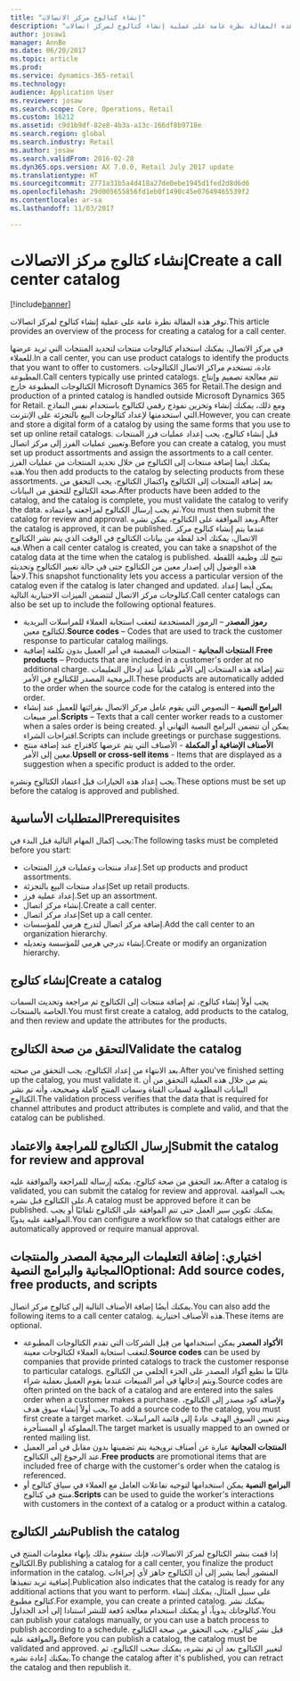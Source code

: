 ```yaml
---
title: "إنشاء كتالوج مركز الاتصالات"
description: "توفر هذه المقالة نظرة عامة على عملية إنشاء كتالوج‬ لمركز اتصالات."
author: josaw1
manager: AnnBe
ms.date: 06/20/2017
ms.topic: article
ms.prod: 
ms.service: dynamics-365-retail
ms.technology: 
audience: Application User
ms.reviewer: josaw
ms.search.scope: Core, Operations, Retail
ms.custom: 16212
ms.assetid: c9d1b9df-82e8-4b3a-a13c-166df8b9718e
ms.search.region: global
ms.search.industry: Retail
ms.author: josaw
ms.search.validFrom: 2016-02-28
ms.dyn365.ops.version: AX 7.0.0, Retail July 2017 update
ms.translationtype: HT
ms.sourcegitcommit: 2771a31b5a4d418a27de0ebe1945d1fed2d8d6d6
ms.openlocfilehash: 29d005655856fd1eb0f1490c45e07649465539f2
ms.contentlocale: ar-sa
ms.lasthandoff: 11/03/2017

---
```


# <a name="create-a-call-center-catalog"></a><span data-ttu-id="34467-103">إنشاء كتالوج مركز الاتصالات</span><span class="sxs-lookup"><span data-stu-id="34467-103">Create a call center catalog</span></span>

[!include[banner](includes/banner.md)]


<span data-ttu-id="34467-104">توفر هذه المقالة نظرة عامة على عملية إنشاء كتالوج‬ لمركز اتصالات.</span><span class="sxs-lookup"><span data-stu-id="34467-104">This article provides an overview of the process for creating a catalog for a call center.</span></span> 

<span data-ttu-id="34467-105">في مركز الاتصال، يمكنك استخدام كتالوجات منتجات لتحديد المنتجات التي تريد عرضها للعملاء.</span><span class="sxs-lookup"><span data-stu-id="34467-105">In a call center, you can use product catalogs to identify the products that you want to offer to customers.</span></span> <span data-ttu-id="34467-106">عادة، تستخدم مراكز الاتصال الكتالوجات المطبوعة.</span><span class="sxs-lookup"><span data-stu-id="34467-106">Call centers typically use printed catalogs.</span></span> <span data-ttu-id="34467-107">تتم معالجة تصميم وإنتاج الكتالوجات المطبوعة خارج Microsoft Dynamics 365 for Retail.</span><span class="sxs-lookup"><span data-stu-id="34467-107">The design and production of a printed catalog is handled outside Microsoft Dynamics 365 for Retail.</span></span> <span data-ttu-id="34467-108">ومع ذلك، يمكنك إنشاء وتخزين نموذج رقمي لكتالوج باستخدام نفس النماذج التي استخدمتها لإعداد كتالوجات البيع بالتجزئة على الإنترنت.</span><span class="sxs-lookup"><span data-stu-id="34467-108">However, you can create and store a digital form of a catalog by using the same forms that you use to set up online retail catalogs.</span></span> <span data-ttu-id="34467-109">قبل إنشاء كتالوج، يجب إعداد عمليات فرز المنتجات وتعيين عمليات الفرز إلى مركز اتصال.</span><span class="sxs-lookup"><span data-stu-id="34467-109">Before you can create a catalog, you must set up product assortments and assign the assortments to a call center.</span></span> <span data-ttu-id="34467-110">يمكنك أيضا إضافة منتجات إلى الكتالوج من خلال تحديد المنتجات من عمليات الفرز هذه.</span><span class="sxs-lookup"><span data-stu-id="34467-110">You then add products to the catalog by selecting products from these assortments.</span></span> <span data-ttu-id="34467-111">بعد إضافة المنتجات إلى الكتالوج واكتمال الكتالوج، يجب التحقق من صحة الكتالوج للتحقق من البيانات.</span><span class="sxs-lookup"><span data-stu-id="34467-111">After products have been added to the catalog, and the catalog is complete, you must validate the catalog to verify the data.</span></span> <span data-ttu-id="34467-112">ثم يجب إرسال الكتالوج لمراجعته واعتماده.</span><span class="sxs-lookup"><span data-stu-id="34467-112">You must then submit the catalog for review and approval.</span></span> <span data-ttu-id="34467-113">وبعد الموافقة على الكتالوج، يمكن نشره.</span><span class="sxs-lookup"><span data-stu-id="34467-113">After the catalog is approved, it can be published.</span></span> <span data-ttu-id="34467-114">عندما يتم إنشاء كتالوج مركز الاتصال، يمكنك أخذ لقطة من بيانات الكتالوج في الوقت الذي يتم نشر الكتالوج فيه.</span><span class="sxs-lookup"><span data-stu-id="34467-114">When a call center catalog is created, you can take a snapshot of the catalog data at the time when the catalog is published.</span></span> <span data-ttu-id="34467-115">تتيح لك وظيفة اللقطة هذه الوصول إلى إصدار معين من الكتالوج حتى في حالة تغيير الكتالوج وتحديثه لاحقاً.</span><span class="sxs-lookup"><span data-stu-id="34467-115">This snapshot functionality lets you access a particular version of the catalog even if the catalog is later changed and updated.</span></span> <span data-ttu-id="34467-116">يمكن أيضا إعداد كتالوجات مركز الاتصال لتتضمن الميزات الاختيارية التالية.</span><span class="sxs-lookup"><span data-stu-id="34467-116">Call center catalogs can also be set up to include the following optional features.</span></span>

-   <span data-ttu-id="34467-117">**رموز المصدر** – الرموز المستخدمة لتعقب استجابة العملاء للمراسلات البريدية لكتالوج معين.</span><span class="sxs-lookup"><span data-stu-id="34467-117">**Source codes** – Codes that are used to track the customer response to particular catalog mailings.</span></span>
-   <span data-ttu-id="34467-118">**المنتجات المجانية** - المنتجات المضمنة في أمر العميل بدون تكلفة إضافية.</span><span class="sxs-lookup"><span data-stu-id="34467-118">**Free products** – Products that are included in a customer's order at no additional charge.</span></span> <span data-ttu-id="34467-119">تتم إضافة هذه المنتجات إلى الأمر تلقائياً عند إدخال التعليمات البرمجية المصدر للكتالوج في الأمر.</span><span class="sxs-lookup"><span data-stu-id="34467-119">These products are automatically added to the order when the source code for the catalog is entered into the order.</span></span>
-   <span data-ttu-id="34467-120">**البرامج النصية** – النصوص التي يقوم عامل مركز الاتصال بقرائتها للعميل عند إنشاء أمر مبيعات.</span><span class="sxs-lookup"><span data-stu-id="34467-120">**Scripts** – Texts that a call center worker reads to a customer when a sales order is being created.</span></span> <span data-ttu-id="34467-121">يمكن أن تتضمن البرامج النصية التهاني أو اقتراحات الشراء.</span><span class="sxs-lookup"><span data-stu-id="34467-121">Scripts can include greetings or purchase suggestions.</span></span>
-   <span data-ttu-id="34467-122">**الأصناف الإضافية أو المكملة** - الأصناف التي يتم عرضها كاقتراح عند إضافة منتج معين إلى الأمر.</span><span class="sxs-lookup"><span data-stu-id="34467-122">**Upsell or cross-sell items** - Items that are displayed as a suggestion when a specific product is added to the order.</span></span>

<span data-ttu-id="34467-123">يجب إعداد هذه الخيارات قبل اعتماد الكتالوج ونشره.</span><span class="sxs-lookup"><span data-stu-id="34467-123">These options must be set up before the catalog is approved and published.</span></span>

## <a name="prerequisites"></a><span data-ttu-id="34467-124">المتطلبات الأساسية</span><span class="sxs-lookup"><span data-stu-id="34467-124">Prerequisites</span></span>
<span data-ttu-id="34467-125">يجب إكمال المهام التالية قبل البدء في:</span><span class="sxs-lookup"><span data-stu-id="34467-125">The following tasks must be completed before you start:</span></span>

-   <span data-ttu-id="34467-126">إعداد منتجات وعمليات فرز المنتجات.</span><span class="sxs-lookup"><span data-stu-id="34467-126">Set up products and product assortments.</span></span>
-   <span data-ttu-id="34467-127">إعداد منتجات البيع بالتجزئة</span><span class="sxs-lookup"><span data-stu-id="34467-127">Set up retail products.</span></span>
-   <span data-ttu-id="34467-128">إعداد عملية فرز.</span><span class="sxs-lookup"><span data-stu-id="34467-128">Set up an assortment.</span></span>
-   <span data-ttu-id="34467-129">إنشاء مركز اتصال.</span><span class="sxs-lookup"><span data-stu-id="34467-129">Create a call center.</span></span>
-   <span data-ttu-id="34467-130">إعداد مركز اتصال</span><span class="sxs-lookup"><span data-stu-id="34467-130">Set up a call center.</span></span>
-   <span data-ttu-id="34467-131">إضافة مركز اتصال لتدرج هرمي للمؤسسات.</span><span class="sxs-lookup"><span data-stu-id="34467-131">Add the call center to an organization hierarchy.</span></span>
-   <span data-ttu-id="34467-132">إنشاء تدرجي هرمي للمؤسسة وتعديله.</span><span class="sxs-lookup"><span data-stu-id="34467-132">Create or modify an organization hierarchy.</span></span>

## <a name="create-a-catalog"></a><span data-ttu-id="34467-133">إنشاء كتالوج</span><span class="sxs-lookup"><span data-stu-id="34467-133">Create a catalog</span></span>
<span data-ttu-id="34467-134">يجب أولاً إنشاء كتالوج، ثم إضافة منتجات إلى الكتالوج ثم مراجعة وتحديث السمات الخاصة بالمنتجات.</span><span class="sxs-lookup"><span data-stu-id="34467-134">You must first create a catalog, add products to the catalog, and then review and update the attributes for the products.</span></span>

## <a name="validate-the-catalog"></a><span data-ttu-id="34467-135">التحقق من صحة الكتالوج</span><span class="sxs-lookup"><span data-stu-id="34467-135">Validate the catalog</span></span>
<span data-ttu-id="34467-136">بعد الانتهاء من إعداد الكتالوج، يجب التحقق من صحته.</span><span class="sxs-lookup"><span data-stu-id="34467-136">After you've finished setting up the catalog, you must validate it.</span></span> <span data-ttu-id="34467-137">يتم من خلال هذه العملية التحقق من أن البيانات المطلوبة لسمات القناة وسمات المنتج كاملة وصحيحة، وأنه تم نشر الكتالوج.</span><span class="sxs-lookup"><span data-stu-id="34467-137">The validation process verifies that the data that is required for channel attributes and product attributes is complete and valid, and that the catalog can be published.</span></span>

## <a name="submit-the-catalog-for-review-and-approval"></a><span data-ttu-id="34467-138">إرسال الكتالوج للمراجعة والاعتماد</span><span class="sxs-lookup"><span data-stu-id="34467-138">Submit the catalog for review and approval</span></span>
<span data-ttu-id="34467-139">بعد التحقق من صحة كتالوج، يمكنه إرساله للمراجعة والموافقة عليه.</span><span class="sxs-lookup"><span data-stu-id="34467-139">After a catalog is validated, you can submit the catalog for review and approval.</span></span> <span data-ttu-id="34467-140">يجب الموافقة على الكتالوج قبل نشره.</span><span class="sxs-lookup"><span data-stu-id="34467-140">A catalog must be approved before it can be published.</span></span> <span data-ttu-id="34467-141">يمكنك تكوين سير العمل حتى تتم الموافقة على الكتالوج تلقائيًا أو يجب الموافقة عليه يدويًا.</span><span class="sxs-lookup"><span data-stu-id="34467-141">You can configure a workflow so that catalogs either are automatically approved or require manual approval.</span></span>

## <a name="optional-add-source-codes-free-products-and-scripts"></a><span data-ttu-id="34467-142">اختياري: إضافة التعليمات البرمجية المصدر والمنتجات المجانية والبرامج النصية</span><span class="sxs-lookup"><span data-stu-id="34467-142">Optional: Add source codes, free products, and scripts</span></span>
<span data-ttu-id="34467-143">يمكنك أيضًا إضافة الأصناف التالية إلى كتالوج مركز اتصال.</span><span class="sxs-lookup"><span data-stu-id="34467-143">You can also add the following items to a call center catalog.</span></span> <span data-ttu-id="34467-144">هذه الأصناف اختيارية.</span><span class="sxs-lookup"><span data-stu-id="34467-144">These items are optional.</span></span>

-   <span data-ttu-id="34467-145">**الأكواد المصدر** يمكن استخدامها من قِبل الشركات التي تقدم الكتالوجات المطبوعة لتعقب استجابة العملاء لكتالوجات معينة.</span><span class="sxs-lookup"><span data-stu-id="34467-145">**Source codes** can be used by companies that provide printed catalogs to track the customer response to particular catalogs.</span></span> <span data-ttu-id="34467-146">غالبًا ما تطبع أكواد المصدر على الجزء الخلفي من الكتالوج ويتم إدخالها في أمر المبيعات عندما يقوم العميل بعملية شراء.</span><span class="sxs-lookup"><span data-stu-id="34467-146">Source codes are often printed on the back of a catalog and are entered into the sales order when a customer makes a purchase.</span></span> <span data-ttu-id="34467-147">ولإضافة كود مصدر إلى الكتالوج، يجب أولاً إنشاء سوق هدف.</span><span class="sxs-lookup"><span data-stu-id="34467-147">To add a source code to the catalog, you must first create a target market.</span></span> <span data-ttu-id="34467-148">ويتم تعيين السوق الهدف عادةً إلى قائمة المراسلات المملوكة أو المستأجرة.‬</span><span class="sxs-lookup"><span data-stu-id="34467-148">The target market is usually mapped to an owned or rented mailing list.</span></span>
-   <span data-ttu-id="34467-149">**المنتجات المجانية** عبارة عن أصناف ترويجية يتم تضمينها بدون مقابل في أمر العميل عند الرجوع إلى الكتالوج.</span><span class="sxs-lookup"><span data-stu-id="34467-149">**Free products** are promotional items that are included free of charge with the customer's order when the catalog is referenced.</span></span>
-   <span data-ttu-id="34467-150">**البرامج النصية** يمكن استخدامها لتوجيه تفاعلات العامل مع العملاء في سياق كتالوج أو منتج في كتالوج.</span><span class="sxs-lookup"><span data-stu-id="34467-150">**Scripts** can be used to guide the worker's interactions with customers in the context of a catalog or a product within a catalog.</span></span>

## <a name="publish-the-catalog"></a><span data-ttu-id="34467-151">نشر الكتالوج</span><span class="sxs-lookup"><span data-stu-id="34467-151">Publish the catalog</span></span>
<span data-ttu-id="34467-152">إذا قمت بنشر الكتالوج لمركز الاتصالات، فإنك ستقوم بذلك بإنهاء معلومات المنتج في الكتالوج.</span><span class="sxs-lookup"><span data-stu-id="34467-152">By publishing a catalog for a call center, you finalize the product information in the catalog.</span></span> <span data-ttu-id="34467-153">المنشور أيضا يشير إلى أن الكتالوج جاهز لأي إجراءات إضافية تريد تنفيذها.</span><span class="sxs-lookup"><span data-stu-id="34467-153">Publication also indicates that the catalog is ready for any additional actions that you want to perform.</span></span> <span data-ttu-id="34467-154">على سبيل المثال، يمكنك إنشاء كتالوج مطبوع.</span><span class="sxs-lookup"><span data-stu-id="34467-154">For example, you can create a printed catalog.</span></span> <span data-ttu-id="34467-155">يمكنك نشر كتالوجاتك يدوياً، أو يمكنك استخدام معالجة دُفعة للنشر استنادا إلى أحد الجداول.</span><span class="sxs-lookup"><span data-stu-id="34467-155">You can publish your catalogs manually, or you can use a batch process to publish according to a schedule.</span></span> <span data-ttu-id="34467-156">قبل نشر كتالوج، يجب التحقق من صحة الكتالوج والموافقة عليه.</span><span class="sxs-lookup"><span data-stu-id="34467-156">Before you can publish a catalog, the catalog must be validated and approved.</span></span> <span data-ttu-id="34467-157">لتغيير الكتالوج بعد أن تم نشره، يمكنك سحب الكتالوج، ثم يمكنك إعادة نشره.</span><span class="sxs-lookup"><span data-stu-id="34467-157">To change the catalog after it's published, you can retract the catalog and then republish it.</span></span>




